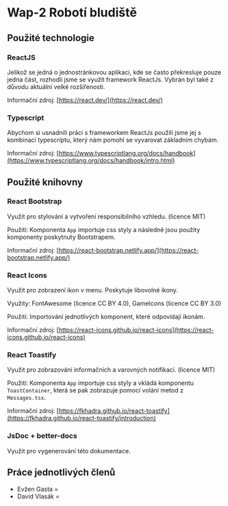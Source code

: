 # Wap-2 Robotí bludiště

## Použité technologie
### ReactJS
Jelikož se jedná o jednostránkovou aplikaci, kde se často překresluje pouze jedna část, rozhodli jsme se využít framework ReactJs. Vybrán byl také z důvodu aktuální velké rozšířenosti.

Informační zdroj: [https://react.dev/](https://react.dev/)

### Typescript
Abychom si usnadnili práci s frameworkem ReactJs použili jsme jej s kombinací typescriptu, který nám pomohl se vyvarovat základním chybám.

Informační zdroj: [https://www.typescriptlang.org/docs/handbook](https://www.typescriptlang.org/docs/handbook/intro.html)

## Použité knihovny

### React Bootstrap
Využit pro stylování a vytvoření responsibilního vzhledu. (licence MIT)

Použití: Komponenta `App` importuje css styly a následně jsou použity komponenty poskytnuty Bootstrapem.

Informační zdroj: [https://react-bootstrap.netlify.app/](https://react-bootstrap.netlify.app/)

### React Icons
Využit pro zobrazení ikon v menu. Poskytuje libovolné ikony.

Využity: FontAwesome (licence CC BY 4.0), GameIcons (licence CC BY 3.0)

Použití: Importování jednotlivých komponent, které odpovídají ikonám.

Informační zdroj: [https://react-icons.github.io/react-icons](https://react-icons.github.io/react-icons)

### React Toastify
Využit pro zobrazování informačních a varovných notifikací. (licence MIT)

Použití: Komponenta `App` importuje css styly a vkládá komponentu `ToastContainer`, která se pak zobrazuje pomocí volání metod z `Messages.tsx`.

Informační zdroj: [https://fkhadra.github.io/react-toastify](https://fkhadra.github.io/react-toastify/introduction)

### JsDoc + better-docs
Využit pro vygenerování této dokumentace.

## Práce jednotlivých členů
- Evžen Gasta = 
- David Vlasák =
